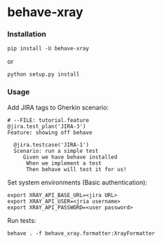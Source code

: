 # behave-xray

### Installation


```commandline
pip install -U behave-xray
```

or 

```commandline
python setup.py install
```
### Usage 

Add JIRA tags to Gherkin scenario:

```gherkin
# --FILE: tutorial.feature 
@jira.test_plan('JIRA-3')
Feature: showing off behave

  @jira.testcase('JIRA-1')
  Scenario: run a simple test
     Given we have behave installed
      When we implement a test
      Then behave will test it for us!
```

Set system environments (Basic authentication):
```shell
export XRAY_API_BASE_URL=<jira URL>
export XRAY_API_USER=<jria username>
export XRAY_API_PASSWORD=<user password>
```

Run tests:

```commandline
behave . -f behave_xray.formatter:XrayFormatter
```
